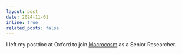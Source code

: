 ```yaml
---
layout: post
date: 2024-11-01
inline: true
related_posts: false
---
```


I left my postdoc at Oxford to join [Macrocosm](https://macrocosm.group/) as a Senior Researcher.